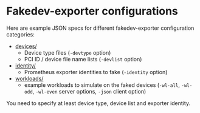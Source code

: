 Fakedev-exporter configurations
===============================

Here are example JSON specs for different fakedev-exporter configuration categories:
* [devices/](devices/)
  - Device type files (`-devtype` option)
  - PCI ID / device file name lists (`-devlist` option)
* [identity/](identity/)
  - Prometheus exporter identities to fake (`-identity` option)
* [workloads/](workloads/)
  - example workloads to simulate on the faked devices
    (`-wl-all`, `-wl-odd`, `-wl-even` server options, `-json` client option)

You need to specify at least device type, device list and exporter identity.

